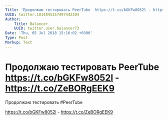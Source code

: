 ```yaml
---
Title: 'Продолжаю тестировать PeerTube  https://t.co/bGKFw8052l - https://t.co/ZeBORgEEK9'
UUID: twitter.1014845357497442304
Author:
    Title: Balancer
    UUID: twitter.user.balancer73
Date: 'Thu, 05 Jul 2018 15:16:02 +0300'
Type: Post
Markup: Text
---
```


# Продолжаю тестировать PeerTube  https://t.co/bGKFw8052l - https://t.co/ZeBORgEEK9

Продолжаю тестировать #PeerTube

https://t.co/bGKFw8052l - https://t.co/ZeBORgEEK9